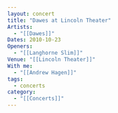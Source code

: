 ```yaml
---
layout: concert
title: "Dawes at Lincoln Theater"
Artists:
  - "[[Dawes]]"
Dates: 2010-10-23
Openers:
  - "[[Langhorne Slim]]"
Venue: "[[Lincoln Theater]]"
With me:
  - "[[Andrew Hagen]]"
tags:
  - concerts
category:
  - "[[Concerts]]"
---
```

